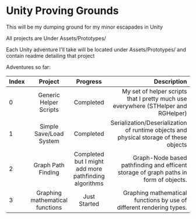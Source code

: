 # Unity Proving Grounds


This will be my dumping ground for my minor escapades in Unity

All projects are Under Assets/Prototypes/

Each Unity adventure I'll take will be located under Assets/Prototypes/ and contain readme detailing that project

Adventures so far:

| Index | Project       | Progress      |  Description  |
|:------|:-------------:|:-------------:| -------------:|
| 0 | Generic Helper Scripts | Completed | My set of helper scripts that I pretty much use everywhere (STHelper and RGHelper) |
| 1 | Simple Save/Load System | Completed | Serialization/Deserialization of runtime objects and physical storage of these objects |
| 2 | Graph Path Finding | Completed but I might add more pathfinding algorithms | Graph-Node based pathfinding and efficent storage of graph paths in form of objects. |
| 3 | Graphing mathematical functions | Just Started | Graphing mathematical functions by use of different rendering types. |
